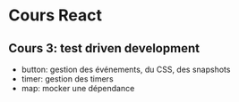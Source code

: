 # Cours React

## Cours 3: test driven development

- button: gestion des événements, du CSS, des snapshots
- timer: gestion des timers
- map: mocker une dépendance
